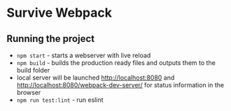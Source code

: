 # Survive Webpack

## Running the project
* `npm start` - starts a webserver with live reload
* `npm build` - builds the production ready files and outputs them to the build folder
* local server will be launched
[http://localhost:8080](http://localhost:8080)
and  [http://localhost:8080/webpack-dev-server/](http://localhost:8080/webpack-dev-server/)
for status information in the browser
* `npm run test:lint` - run eslint
